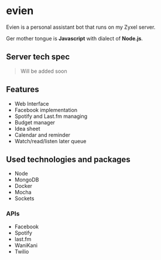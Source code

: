 # evien
Evien is a personal assistant bot that runs on my Zyxel server.

Ger mother tongue is **Javascript** with dialect of **Node.js**.

## Server tech spec
> Will be added soon

## Features
- Web Interface
- Facebook implementation
- Spotify and Last.fm managing
- Budget manager
- Idea sheet
- Calendar and reminder
- Watch/read/listen later queue

## Used technologies and packages
- Node
- MongoDB
- Docker
- Mocha
- Sockets

### APIs
- Facebook
- Spotify
- last.fm
- WaniKani
- Twilio
